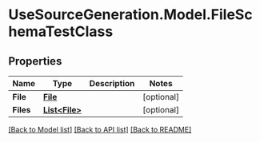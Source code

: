 # UseSourceGeneration.Model.FileSchemaTestClass

## Properties

Name | Type | Description | Notes
------------ | ------------- | ------------- | -------------
**File** | [**File**](File.md) |  | [optional] 
**Files** | [**List&lt;File&gt;**](File.md) |  | [optional] 

[[Back to Model list]](../../README.md#documentation-for-models) [[Back to API list]](../../README.md#documentation-for-api-endpoints) [[Back to README]](../../README.md)

